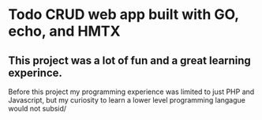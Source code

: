 # Todo CRUD web app built with GO, echo, and HMTX

## This project was a lot of fun and a great learning experince. 

Before this project my programming experience was limited to just PHP and Javascript, but my curiosity to learn a lower level programming langague would not subsid/

